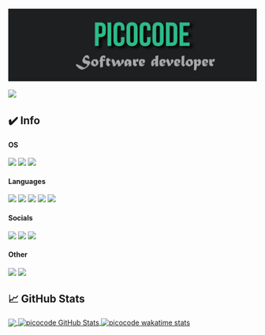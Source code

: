 [![Header](https://raw.githubusercontent.com/picocode1/picocode1/main/readme_header.png "Header")](https://pico.codes/)

![](https://komarev.com/ghpvc/?username=picocode1&color=2bbc8a)
## ✔️ Info
#### OS
![](https://img.shields.io/badge/OS-Linux-informational?style=flat&logo=linux&logoColor=white&color=2bbc8a)
![](https://img.shields.io/badge/OS-Windows-informational?style=flat&logo=windows&logoColor=white&color=2bbc8a)
![](https://img.shields.io/badge/nodedotjs?style=flat&logo=nodedotjs&logoColor=white&color=2bbc8a)

#### Languages
![](https://img.shields.io/badge/Code-Lua-informational?style=flat&logo=lua&logoColor=white&color=2bbc8a)
![](https://img.shields.io/badge/Code-Python-informational?style=flat&logo=python&logoColor=white&color=2bbc8a)
![](https://img.shields.io/badge/Code-JavaScript-informational?style=flat&logo=javascript&logoColor=white&color=2bbc8a)
![](https://img.shields.io/badge/Code-PHP-informational?style=flat&logo=php&logoColor=white&color=2bbc8a)
![](https://img.shields.io/badge/Code-C++-blue.svg?style=flat&logo=php&logoColor=white&color=2bbc8a)

#### Socials
![](https://img.shields.io/youtube/channel/subscribers/UCo6T2NeF4weUJ4nN-NTMimg?color=2bbc8a&label=YOUTUBE&style=plastic)
![](https://img.shields.io/discord/535888848924966942?color=2bbc8a&label=PICOWARE%20-%20HVH&style=plastic)
![](https://img.shields.io/website?color=2bbc8a&label=PICO.CODES&style=plastic&up_message=online&url=https%3A%2F%2Fpico.codes%2F)

#### Other
![](https://img.shields.io/badge/Engine-NodeJS-informational?style=flat&logo=nodedotjs&logoColor=white&color=2bbc8a)
![](https://img.shields.io/badge/IDE-Visual_Studio_Code-informational?style=flat&logo=visualstudiocode&logoColor=white&color=2bbc8a)

## &#x1f4c8; GitHub Stats
<a href="https://github.com/picocode1/picocode1">
  <img align="center" src="https://github-readme-stats.vercel.app/api/top-langs/?username=picocode1&title_color=ffffff&text_color=c9cacc&icon_color=2bbc8a&bg_color=1d1f21" />
</a>
<a href="https://github.com/picocode1/picocode1">
  <img align="center" src="https://github-readme-stats.vercel.app/api?username=picocode1&show_icons=true&line_height=33&count_private=true&title_color=ffffff&text_color=c9cacc&icon_color=2bbc8a&bg_color=1d1f21" alt="picocode GitHub Stats" />
</a>
<a href="https://wakatime.com/@picocode">
  <img align="center" src="https://github-readme-stats.vercel.app/api/wakatime?username=picocode&bg_color=1d1f21&title_color=ffffff&text_color=c9cacc&hide=Roff,Bash,Pug,Text,Other,C,Assembly,Git,XML,VB.NET,Java,TypeScript" alt="picocode wakatime stats" />
</a>
